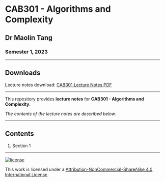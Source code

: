 # CAB301 - Algorithms and Complexity

## Dr Maolin Tang

### Semester 1, 2023

---

## Downloads

Lecture notes download: [CAB301 Lecture Notes PDF](https://www.github.com/Tarang74/CAB301/raw/main/CAB301%20Lecture%20Notes.pdf)

---

This repository provides **lecture notes** for **CAB301 - Algorithms and Complexity**.

*The contents of the lecture notes are described below.*

---

## Contents

1. Section 1

---

[![license](https://forthebadge.com/images/badges/cc-nc-sa.svg)](http://creativecommons.org/licenses/by-nc-sa/4.0/)

This work is licensed under a [Attribution-NonCommercial-ShareAlike 4.0 International License](http://creativecommons.org/licenses/by-nc-sa/4.0/).

